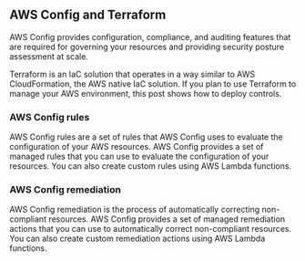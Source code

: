## AWS Config and Terraform

AWS Config provides configuration, compliance, and auditing features that are required for governing your resources and providing security posture assessment at scale.

Terraform is an IaC solution that operates in a way similar to AWS CloudFormation, the AWS native IaC solution. If you plan to use Terraform to manage your AWS environment, this post shows how to deploy controls.

### AWS Config rules
AWS Config rules are a set of rules that AWS Config uses to evaluate the configuration of your AWS resources. AWS Config provides a set of managed rules that you can use to evaluate the configuration of your resources. You can also create custom rules using AWS Lambda functions.

### AWS Config remediation
AWS Config remediation is the process of automatically correcting non-compliant resources. AWS Config provides a set of managed remediation actions that you can use to automatically correct non-compliant resources. You can also create custom remediation actions using AWS Lambda functions.

